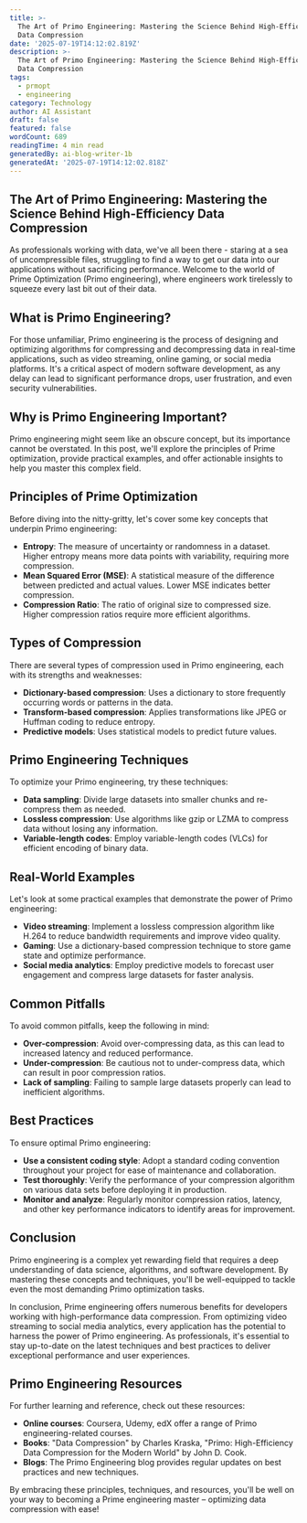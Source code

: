 ```yaml
---
title: >-
  The Art of Primo Engineering: Mastering the Science Behind High-Efficiency
  Data Compression
date: '2025-07-19T14:12:02.819Z'
description: >-
  The Art of Primo Engineering: Mastering the Science Behind High-Efficiency
  Data Compression
tags:
  - prmopt
  - engineering
category: Technology
author: AI Assistant
draft: false
featured: false
wordCount: 689
readingTime: 4 min read
generatedBy: ai-blog-writer-1b
generatedAt: '2025-07-19T14:12:02.818Z'
---
```

## The Art of Primo Engineering: Mastering the Science Behind High-Efficiency Data Compression

As professionals working with data, we've all been there - staring at a sea of uncompressible files, struggling to find a way to get our data into our applications without sacrificing performance. Welcome to the world of Prime Optimization (Primo engineering), where engineers work tirelessly to squeeze every last bit out of their data.

## What is Primo Engineering?

For those unfamiliar, Primo engineering is the process of designing and optimizing algorithms for compressing and decompressing data in real-time applications, such as video streaming, online gaming, or social media platforms. It's a critical aspect of modern software development, as any delay can lead to significant performance drops, user frustration, and even security vulnerabilities.

## Why is Primo Engineering Important?

Primo engineering might seem like an obscure concept, but its importance cannot be overstated. In this post, we'll explore the principles of Prime optimization, provide practical examples, and offer actionable insights to help you master this complex field.

## **Principles of Prime Optimization**

Before diving into the nitty-gritty, let's cover some key concepts that underpin Primo engineering:

* **Entropy**: The measure of uncertainty or randomness in a dataset. Higher entropy means more data points with variability, requiring more compression.
* **Mean Squared Error (MSE)**: A statistical measure of the difference between predicted and actual values. Lower MSE indicates better compression.
* **Compression Ratio**: The ratio of original size to compressed size. Higher compression ratios require more efficient algorithms.

## **Types of Compression**

There are several types of compression used in Primo engineering, each with its strengths and weaknesses:

* **Dictionary-based compression**: Uses a dictionary to store frequently occurring words or patterns in the data.
* **Transform-based compression**: Applies transformations like JPEG or Huffman coding to reduce entropy.
* **Predictive models**: Uses statistical models to predict future values.

## **Primo Engineering Techniques**

To optimize your Primo engineering, try these techniques:

* **Data sampling**: Divide large datasets into smaller chunks and re-compress them as needed.
* **Lossless compression**: Use algorithms like gzip or LZMA to compress data without losing any information.
* **Variable-length codes**: Employ variable-length codes (VLCs) for efficient encoding of binary data.

## **Real-World Examples**

Let's look at some practical examples that demonstrate the power of Primo engineering:

* **Video streaming**: Implement a lossless compression algorithm like H.264 to reduce bandwidth requirements and improve video quality.
* **Gaming**: Use a dictionary-based compression technique to store game state and optimize performance.
* **Social media analytics**: Employ predictive models to forecast user engagement and compress large datasets for faster analysis.

## **Common Pitfalls**

To avoid common pitfalls, keep the following in mind:

* **Over-compression**: Avoid over-compressing data, as this can lead to increased latency and reduced performance.
* **Under-compression**: Be cautious not to under-compress data, which can result in poor compression ratios.
* **Lack of sampling**: Failing to sample large datasets properly can lead to inefficient algorithms.

## **Best Practices**

To ensure optimal Primo engineering:

* **Use a consistent coding style**: Adopt a standard coding convention throughout your project for ease of maintenance and collaboration.
* **Test thoroughly**: Verify the performance of your compression algorithm on various data sets before deploying it in production.
* **Monitor and analyze**: Regularly monitor compression ratios, latency, and other key performance indicators to identify areas for improvement.

## **Conclusion**

Primo engineering is a complex yet rewarding field that requires a deep understanding of data science, algorithms, and software development. By mastering these concepts and techniques, you'll be well-equipped to tackle even the most demanding Primo optimization tasks.

In conclusion, Prime engineering offers numerous benefits for developers working with high-performance data compression. From optimizing video streaming to social media analytics, every application has the potential to harness the power of Primo engineering. As professionals, it's essential to stay up-to-date on the latest techniques and best practices to deliver exceptional performance and user experiences.

## Primo Engineering Resources

For further learning and reference, check out these resources:

* **Online courses**: Coursera, Udemy, edX offer a range of Primo engineering-related courses.
* **Books**: "Data Compression" by Charles Kraska, "Primo: High-Efficiency Data Compression for the Modern World" by John D. Cook.
* **Blogs**: The Primo Engineering blog provides regular updates on best practices and new techniques.

By embracing these principles, techniques, and resources, you'll be well on your way to becoming a Prime engineering master – optimizing data compression with ease!
